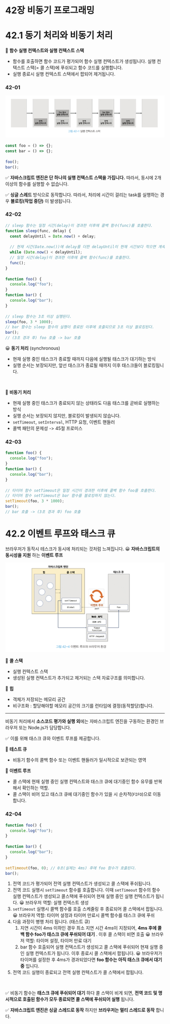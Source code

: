 # 42장 비동기 프로그래밍

# 42.1 동기 처리와 비동기 처리

🤔 **함수 실행 컨텍스트와 실행 컨텍스트 스택**

- 함수를 호출하면 함수 코드가 평가되어 함수 실행 컨텍스트가 생성됩니다.
  실행 컨텍스트 스택(= 콜 스택)에 푸쉬되고 함수 코드를 실행합니다.
- 실행 종료시 실행 컨텍스트 스택에서 팝되어 제거됩니다.

### 42-01

![42-01 실행 컨텐스트 스택](/assets/42-01.png)

```javascript
const foo = () => {};
const bar = () => {};

foo();
bar();
```

✅ **자바스크립트 엔진은 단 하나의 실행 컨텍스트 스택을 가집니다.**
따라서, 동시에 2개 이상의 함수를 실행할 수 없습니다.

✅ **싱글 스레드** 방식으로 동작합니다.
따라서, 처리에 시간이 걸리는 task를 실행하는 경우 **블로킹(작업 중단)** 이 발생됩니다.

### 42-02

```javascript
// sleep 함수는 일정 시간(delay)이 경과한 이후에 콜백 함수(func)를 호출한다.
function sleep(func, delay) {
  const delayUntil = Date.now() + delay;

  // 현재 시간(Date.now())에 delay를 더한 delayUntil이 현재 시간보다 작으면 계속 반복한다.
  while (Date.now() < delayUntil);
  // 일정 시간(delay)이 경과한 이후에 콜백 함수(func)를 호출한다.
  func();
}

function foo() {
  console.log("foo");
}
function bar() {
  console.log("bar");
}

// sleep 함수는 3초 이상 실행된다.
sleep(foo, 3 * 1000);
// bar 함수는 sleep 함수의 실행이 종료된 이후에 호출되므로 3초 이상 블로킹된다.
bar();
// (3초 경과 후) foo 호출 -> bar 호출
```

😀 **동기 처리** (synchronous)

- 현재 실행 중인 태스크가 종료할 때까지 다음에 실행될 태스크가 대기하는 방식
- 실행 순서는 보장되지만, 앞선 태스크가 종료될 때까지 이후 태스크들이 블로킹됩니다.

<br>

🤔 **비동기 처리**

- 현재 실행 중인 태스크가 종료되지 않는 상태라도 다음 태스크를 곧바로 실행하는 방식
- 실행 순서는 보장되지 않지만, 블로킹이 발생되지 않습니다.
- `setTimeout`, `setInterval`, HTTP 요청, 이벤트 핸들러
- 콜백 패턴의 문제성 -> 45절 프로미스

### 42-03

```javascript
function foo() {
  console.log("foo");
}
function bar() {
  console.log("bar");
}

// 타이머 함수 setTimeout은 일정 시간이 경과한 이후에 콜백 함수 foo를 호출한다.
// 타이머 함수 setTimeout은 bar 함수를 블로킹하지 않는다.
setTimeout(foo, 3 * 1000);
bar();
// bar 호출 -> (3초 경과 후) foo 호출
```

# 42.2 이벤트 루프와 태스크 큐

브라우저가 동작시 테스크가 동시에 처리되는 것처럼 느껴집니다.
😀 **자바스크립트의 동시성을 지원** 하는 **이벤트 루프**

![42-4](/assets/42-04.png)

🤔 **콜 스택**

- 실행 컨텍스트 스택
- 생성된 실행 컨텍스트가 추가되고 제거되는 스택 자료구조를 의미합니다.

🤔 **힙**

- 객체가 저장되는 메모리 공간
- 비구조화 : 할당해야할 메모리 공간의 크기를 런타임에 결정(동적할당)합니다.

---

비동기 처리에서 **소스코드 평가와 실행 외**에는 자바스크립트 엔진을 구동하는 환경인 브라우저 또는 Node.js가 담당합니다.

✅ 이를 위해 태스크 큐와 이벤트 루프를 제공합니다.

🤔 **테스트 큐**

- 비동기 함수의 콜백 함수 또는 이벤트 핸들러가 일시적으로 보관되는 영역

🤔 **이벤트 루프**

- 콜 스택에 현재 실행 중인 실행 컨텍스트와 태스크 큐에 대기중인 함수 유무를 반복해서 확인하는 역할.
- 콜 스택이 비어 있고 태스크 큐에 대기중인 함수가 있을 시 순차적(`FIFO`)으로 이동합니다.

### 42-04

```javascript
function foo() {
  console.log("foo");
}

function bar() {
  console.log("bar");
}

setTimeout(foo, 0); // 0초(실제는 4ms) 후에 foo 함수가 호출된다.
bar();
```

1. 전역 코드가 평가되어 전역 실행 컨텍스트가 생성되고 콜 스택에 푸쉬됩니다.
   <br>
2. 전역 코드 실행시 `setTimeout` 함수를 호출합니다. 이때 `setTimeout` 함수의 함수 실행 컨텍스트가 생성되고 콜스택에 푸쉬되어 현재 실행 중인 실행 컨텍스트가 됩니다.
   😀 브라우저 역할: 실행 컨텍스트 생성
   <br>
3. `setTimeout` 실행시 콜백 함수를 호출 스케줄링 후 종료되어 콜 스택에서 팝됩니다.
   😀 브라우저 역할: 타이머 설정과 타이머 만료시 콜백 함수를 태스크 큐에 푸쉬
   <br>
4. 다음 과정이 병행 처리 됩니다. (태스트 큐)
   1. 지연 시간이 4ms 이하인 경우 최소 지연 시간 4ms이 지정되어, **4ms 후에 콜백 함수 foo가 태스크 큐에 푸쉬되어 대기** . 이후 콜 스택이 비면 호출
      😀 브라우저 역할: 타이머 설정, 타이머 만료 대기
      <br>
   2. bar 함수 호출되어 실행 컨텍스트가 생성되고 콜 스택에 푸쉬되어 현재 실행 중인 실행 컨텍스트가 됩니다. 이후 종료시 콜 스택에서 팝됩니다.
      😀 브라우저가 타이머를 설정한 후 4ms가 경과되었다면 **foo 함수는 아직 태스크 큐에서 대기 중** 입니다.
      <br>
5. 전역 코드 실행이 종료되고 전역 실행 컨텍스트가 콜 스택에서 팝됩니다.

<br>

✅ 비동기 함수는 **태스크 큐에 푸쉬되어 대기** 하다 콜 스택이 비게 되면, **전역 코드 및 명시적으로 호출된 함수가 모두 종료되면 콜 스택에 푸쉬되어 실행** 됩니다.

✅ **자바스크립트 엔진은 싱글 스레드로 동작** 하지만 **브라우저는 멀티 스레드로 동작** 합니다.
